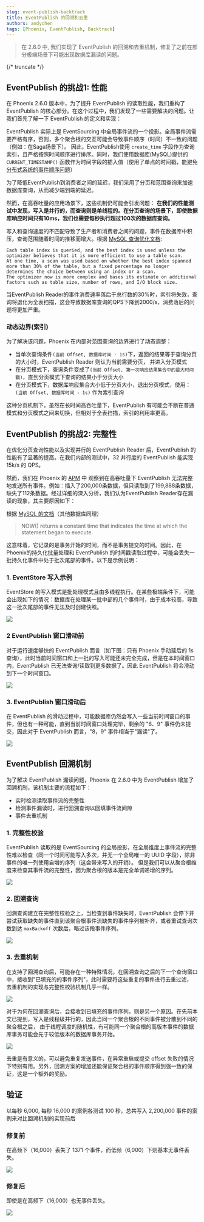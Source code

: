 ```yaml
---
slug: event-publish-backtrack
title: EventPublish 的回溯和去重
authors: andychen
tags: [Phoenix, EventPublish, Backtrack]
---
```


> 在 2.6.0 中, 我们实现了 EventPublish 的回溯和去重机制，修复了之前在部分极端场景下可能出现数据库漏读的问题。

{/* truncate */}

## EventPublish 的挑战1: 性能

在 Phoenix 2.6.0 版本中，为了提升 EventPublish 的读取性能，我们重构了 EventPublish 的核心部分。在这个过程中，我们发现了一些需要解决的问题。让我们首先了解一下 EventPublish 的定义和实现：

EventPublish 实际上是 EventSourcing 中全局事件流的一个投影。全局事件流需要严格有序，否则，多个聚合根的交互可能会导致事件顺序（时间）不一致的问题（例如：在Saga场景下）。
因此，EventPublish使用 `create_time` 字段作为查询索引，且严格按照时间顺序进行排序。同时，我们使用数据库(MySQL)提供的 `CURRENT_TIMESTAMP()` 函数作为时间字段的插入值（使用了单点的时间戳，能避免[分布式系统的事件顺序问题](https://en.wikipedia.org/wiki/Logical_clock)）

为了降低EventPublish到消费者之间的延迟，我们采用了分页和范围查询来加速数据库查询，从而减少端到端的延迟。

然而，在高吞吐量的应用场景下，这些机制仍可能会引发问题： __在我们的性能测试中发现，写入是并行的，而查询则是单线程的。在分页查询的场景下，即使数据库响应时间只有10ms，我们也需要每秒执行超过100次的数据库查询。__

写入和查询速度的不匹配导致了生产者和消费者之间的问题，事件在数据库中积压，查询范围随着时间的推移而增大。根据 [MySQL 查询优化文档](https://dev.mysql.com/doc/refman/8.0/en/where-optimization.html):

```
Each table index is queried, and the best index is used unless the optimizer believes that it is more efficient to use a table scan. 
At one time, a scan was used based on whether the best index spanned more than 30% of the table, but a fixed percentage no longer determines the choice between using an index or a scan. 
The optimizer now is more complex and bases its estimate on additional factors such as table size, number of rows, and I/O block size.
```

当EventPublish Reader的事件消费速率落后于总行数的30%时，索引将失效，查询将退化为全表扫描，这会导致数据库查询的QPS下降到2000/s，消费落后的问题将更加严重。

### 动态边界(索引)

为了解决该问题，Phoenix 在内部对范围查询的边界进行了动态调整：

- 当单次查询条件`(当前 Offset, 数据库时间 - 1s)`下，返回的结果等于查询分页的大小时，EventPublish Reader 则认为当前需要分页， 并进入分页模式
- 在分页模式下，查询条件变成了`(当前 Offset, 第一次响应结果集合中的最大时间戳)`，直到分页模式下查询的结果小于分页大小
- 在分页模式下，数据库响应集合大小低于分页大小，退出分页模式，使用：`(当前 Offset, 数据库时间 - 1s)` 作为索引查询

这种分页机制下，虽然在长时间高吞吐量下，EventPublish 有可能会不断在普通模式和分页模式之间来切换，但相对于全表扫描，索引的利用率更高。

## EventPublish 的挑战2: 完整性

在优化分页查询性能以及实现并行的 EventPublish Reader 后，EventPublish 的性能有了显著的提高。在我们内部的测试中，32 并行度的 EventPublish 能实现 15k/s 的 QPS。

然而，我们在 Phoenix 的 [APM](/docs/phoenix-console/phoenix-console-system-monitor) 中
观察到在高吞吐量下 EventPublish 无法完整地发送所有事件。例如：插入了200,000条数据，但只读取到了199,888条数据，缺失了112条数据。经过详细的深入分析，我们认为EventPublish Reader存在漏读的现象，其主要原因如下：

根据 [MySQL 的文档](https://dev.mysql.com/doc/refman/8.0/en/date-and-time-functions.html#function_now)（其他数据库同理）

> NOW() returns a constant time that indicates the time at which the statement began to execute.

这意味着，它记录的是事务开始的时间，而不是事务提交的时间。因此，在Phoenix的持久化批量处理和 EventPublish 的时间戳读取过程中，可能会丢失一批持久化事件中处于批次尾部的事件。以下是示例说明：

### 1. EventStore 写入示例

EventStore 的写入模式是批处理模式且由多线程执行。在某些极端条件下，可能会出现如下的情况：数据库在处理某一批中部的几个事件时，由于成本较高，导致这一批次尾部的事件无法及时创建快照。

![](images/backtrack/database.png)

### 2 EventPublish 窗口滑动前

对于运行速度够快的 EventPublish 而言（如下图：只有 Phoenix 手动延后的 1s 查询），此时当前时间窗口和上一批的写入可能还未完全完成，但是在本时间窗口内，EventPublish 已无法查询/读取到更多数据了。因此
EventPublish 将会滑动到下一个时间窗口。

![](images/backtrack/event-publish-1.png)

### 3. EventPublish 窗口滑动后

在 EventPublish 的滑动过程中，可能数据库仍然会写入一些当前时间窗口的事件，但也有一种可能，直到当前时间窗口处理完毕，剩余的 "8、9" 事件仍未提交，因此对于 EventPublish 而言，"8，9" 事件相当于"漏读"了。


![](images/backtrack/event-publish-2.png)

## EventPublish 回溯机制

为了解决 EventPublish 漏读问题，Phoenix 在 2.6.0 中为 EventPublish 增加了回溯机制，该机制主要的流程如下：

- 实时检测读取事件流的完整性
- 检测事件漏读时，进行回溯查询以回填事件流间隙
- 事件去重机制

### 1. 完整性校验

EventPublish 读取的是 EventSourcing 的全局投影，在全局维度上事件流的完整性难以检查（同一个时间可能写入多次，并无一个全局唯一的 UUID 字段），除非事件的唯一列使用自增的序列（这会带来写入的开销）。
但是我们可以从聚合根维度来检查其事件流的完整性，因为聚合根的版本是完全单调递增的序列。

![](images/backtrack/backtrack-check.png)

### 2. 回溯查询

回溯查询建立在完整性校验之上，当检查到事件缺失时，EventPublish 会停下并尝试获取缺失的事件直到该聚合根事件流缺失的事件序列被补齐，或者重试查询次数到达
`maxBackoff` 次数后，略过该段事件序列。

![](images/backtrack/backtrack-query.png)

### 3. 去重机制

在支持了回溯查询后，可能存在一种特殊情况，在回溯查询之后的下一个查询窗口中，接收到"已填充的的事件序列"，此时需要将这些重复的事件进行去重过滤，
去重机制的实现与完整性校验机制几乎一样。

![](images/backtrack/backtrack-deduplicate.png)

对于为何在回溯查询后，会接收到已填充的事件序列，则是另一个原因。在先前本文已提到，写入是线程级并行的，因此当同一个聚合根的不同事件被分散到不同的聚合根之后，
由于线程调度的随机性，有可能同一个聚合根的高版本事件的数据库事务可能会先于较低版本的数据库事务开始。

![](images/backtrack/concurrent-insert.png)

去重是有意义的，可以避免重复发送事件，在异常重启或提交 offset 失败的情况下特别有用。另外，回溯方案的增加还能保证聚合根的事件顺序得到强一致的保证，这是一个额外的奖励。

## 验证

以每秒 6,000, 每秒 16,000 的案例各测试 100 秒，总共写入 2,200,000 事件的案例来对比回溯机制的实现前后

### 修复前

在高频下（16,000）丢失了 1371 个事件，而低频（6,000）下则基本无事件丢失。

![](images/backtrack/before-backtrack.png)

### 修复后

即使是在高频下（16,000）也无事件丢失。

![](images/backtrack/after-backtrack.png)
